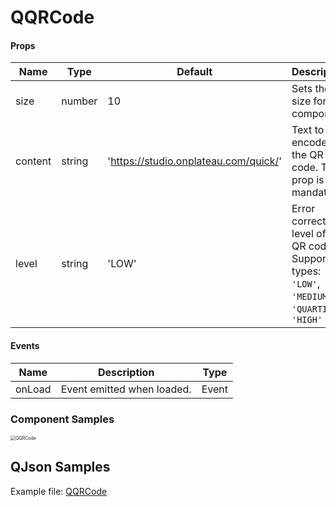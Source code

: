 # QQRCode

#### Props

| Name    | Type   | Default                               | Description                                                  |
| ------- | ------ | ------------------------------------- | ------------------------------------------------------------ |
| size    | number | 10                                    | Sets the size for the component.                             |
| content | string | 'https://studio.onplateau.com/quick/' | Text to be encoded in the QR code. This prop is mandatory.   |
| level   | string | 'LOW'                                 | Error correction level of the QR code. Supported types: `'LOW'`, `'MEDIUM'`, `'QUARTILE'`, `'HIGH'` |

#### Events

| Name   | Description                | Type  |
| ------ | -------------------------- | ----- |
| onLoad | Event emitted when loaded. | Event |

### Component Samples



<img src="https://cdn.softtech.com.tr/ngsp-quick/nemo/dev/mdImages/releaseNotes/QQRCode.png" alt="QQRCode" style="zoom:50%;" />



## QJson Samples
Example file: <a href="https://studio.onplateau.com/quick/?q=/qjsons/QQRCode.qjson" target="_blank">QQRCode</a>
